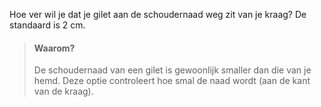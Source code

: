 
Hoe ver wil je dat je gilet aan de schoudernaad weg zit van je kraag? De standaard is 2 cm.

> #### Waarom?
> 
> De schoudernaad van een gilet is gewoonlijk smaller dan die van je hemd. Deze optie controleert hoe smal de naad wordt (aan de kant van de kraag).
